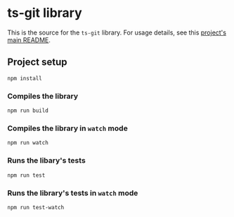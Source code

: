 # ts-git library

This is the source for the `ts-git` library. For usage details, see this [project's main README](https://gitlab.com/nfriend/ts-git).

## Project setup

```
npm install
```

### Compiles the library

```
npm run build
```

### Compiles the library in `watch` mode

```
npm run watch
```

### Runs the libary's tests

```
npm run test
```

### Runs the library's tests in `watch` mode

```
npm run test-watch
```
